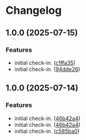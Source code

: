 # Changelog

## 1.0.0 (2025-07-15)


### Features

* initial check-in. ([c1ffa35](https://github.com/nickersan/tn-parent/commit/c1ffa35e8fedb9323ce40f0f26e1f3aee10aad84))
* initial check-in. ([94dde26](https://github.com/nickersan/tn-parent/commit/94dde26c5dab24f97a00a30cac2311f86f6b96fb))

## 1.0.0 (2025-07-14)


### Features

* initial check-in. ([46b42a4](https://github.com/nickersan/tn-parent/commit/46b42a415ea59d30b6ef79c4bbd7d18a65279eea))
* initial check-in. ([46b42a4](https://github.com/nickersan/tn-parent/commit/46b42a415ea59d30b6ef79c4bbd7d18a65279eea))
* initial check-in. ([c585ba0](https://github.com/nickersan/tn-parent/commit/c585ba0e0894ab0c9cdda8c4c4217f417a19eb7a))
